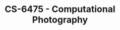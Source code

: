 ---
layout: course
title: CS-6475 - Computational Photography
aliases: CP
course_id: CS-6475
permalink: /CS-6475/
avg_difficulty: 3.22
avg_rating: 3.58
avg_workload: 16.89
course_number: 6475
---